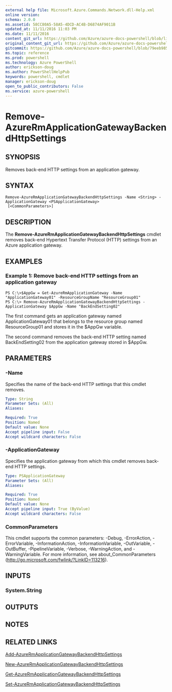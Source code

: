 ```yaml
---
external help file: Microsoft.Azure.Commands.Network.dll-Help.xml
online version: 
schema: 2.0.0
ms.assetid: 58CC80A5-58A5-4DCD-AC4B-D6874AF9011B
updated_at: 11/11/2016 11:03 PM
ms.date: 11/11/2016
content_git_url: https://github.com/Azure/azure-docs-powershell/blob/live/azureps-cmdlets-docs/ResourceManager/AzureRM.Network/v3.0.0/Remove-AzureRmApplicationGatewayBackendHttpSettings.md
original_content_git_url: https://github.com/Azure/azure-docs-powershell/blob/live/azureps-cmdlets-docs/ResourceManager/AzureRM.Network/v3.0.0/Remove-AzureRmApplicationGatewayBackendHttpSettings.md
gitcommit: https://github.com/Azure/azure-docs-powershell/blob/79eeb985ea480979357fb4695832a0c3d29a48bf/azureps-cmdlets-docs/ResourceManager/AzureRM.Network/v3.0.0/Remove-AzureRmApplicationGatewayBackendHttpSettings.md
ms.topic: reference
ms.prod: powershell
ms.technology: Azure PowerShell
author: erickson-doug
ms.author: PowerShellHelpPub
keywords: powershell, cmdlet
manager: erickson-doug
open_to_public_contributors: False
ms.service: azure-powershell
---
```


# Remove-AzureRmApplicationGatewayBackendHttpSettings

## SYNOPSIS
Removes back-end HTTP settings from an application gateway.

## SYNTAX

```
Remove-AzureRmApplicationGatewayBackendHttpSettings -Name <String> -ApplicationGateway <PSApplicationGateway>
 [<CommonParameters>]
```

## DESCRIPTION
The **Remove-AzureRmApplicationGatewayBackendHttpSettings** cmdlet removes back-end Hypertext Transfer Protocol (HTTP) settings from an Azure application gateway.

## EXAMPLES

### Example 1: Remove back-end HTTP settings from an application gateway
```
PS C:\>$AppGw = Get-AzureRmApplicationGateway -Name "ApplicationGateway01" -ResourceGroupName "ResourceGroup01"
PS C:\> Remove-AzureRmApplicationGatewayBackendHttpSettings -ApplicationGateway $AppGw -Name "BackEndSetting02"
```

The first command gets an application gateway named ApplicationGateway01 that belongs to the resource group named ResourceGroup01 and stores it in the $AppGw variable.

The second command removes the back-end HTTP setting named BackEndSetting02 from the application gateway stored in $AppGw.

## PARAMETERS

### -Name
Specifies the name of the back-end HTTP settings that this cmdlet removes.

```yaml
Type: String
Parameter Sets: (All)
Aliases: 

Required: True
Position: Named
Default value: None
Accept pipeline input: False
Accept wildcard characters: False
```

### -ApplicationGateway
Specifies the application gateway from which this cmdlet removes back-end HTTP settings.

```yaml
Type: PSApplicationGateway
Parameter Sets: (All)
Aliases: 

Required: True
Position: Named
Default value: None
Accept pipeline input: True (ByValue)
Accept wildcard characters: False
```

### CommonParameters
This cmdlet supports the common parameters: -Debug, -ErrorAction, -ErrorVariable, -InformationAction, -InformationVariable, -OutVariable, -OutBuffer, -PipelineVariable, -Verbose, -WarningAction, and -WarningVariable. For more information, see about_CommonParameters (http://go.microsoft.com/fwlink/?LinkID=113216).

## INPUTS

### System.String

## OUTPUTS

## NOTES

## RELATED LINKS

[Add-AzureRmApplicationGatewayBackendHttpSettings](xref:ResourceManager/AzureRM.Network/v3.0.0/Add-AzureRmApplicationGatewayBackendHttpSettings.md)

[New-AzureRmApplicationGatewayBackendHttpSettings](xref:ResourceManager/AzureRM.Network/v3.0.0/New-AzureRmApplicationGatewayBackendHttpSettings.md)

[Get-AzureRmApplicationGatewayBackendHttpSettings](xref:ResourceManager/AzureRM.Network/v3.0.0/Get-AzureRmApplicationGatewayBackendHttpSettings.md)

[Set-AzureRmApplicationGatewayBackendHttpSettings](xref:ResourceManager/AzureRM.Network/v3.0.0/Set-AzureRmApplicationGatewayBackendHttpSettings.md)


